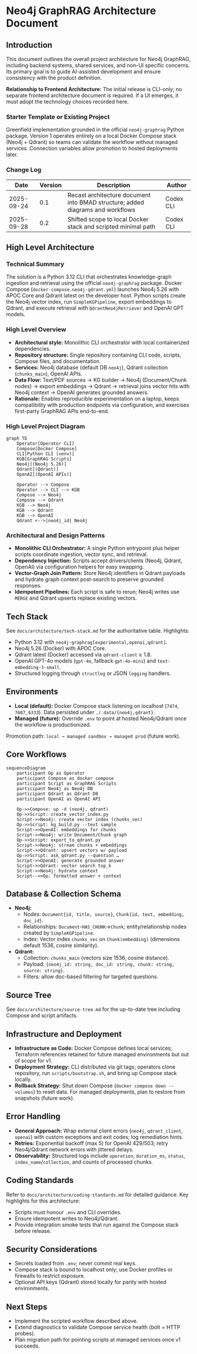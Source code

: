 # Neo4j GraphRAG Architecture Document

## Introduction
This document outlines the overall project architecture for Neo4j GraphRAG, including backend systems, shared services, and non-UI specific concerns. Its primary goal is to guide AI-assisted development and ensure consistency with the product definition.

**Relationship to Frontend Architecture:** The initial release is CLI-only; no separate frontend architecture document is required. If a UI emerges, it must adopt the technology choices recorded here.

### Starter Template or Existing Project
Greenfield implementation grounded in the official `neo4j-graphrag` Python package. Version 1 operates entirely on a local Docker Compose stack (Neo4j + Qdrant) so teams can validate the workflow without managed services. Connection variables allow promotion to hosted deployments later.

### Change Log
| Date       | Version | Description                                                                   | Author     |
|------------|---------|-------------------------------------------------------------------------------|------------|
| 2025-09-24 | 0.1     | Recast architecture document into BMAD structure; added diagrams and workflows | Codex CLI  |
| 2025-09-28 | 0.2     | Shifted scope to local Docker stack and scripted minimal path                 | Codex CLI  |

## High Level Architecture
### Technical Summary
The solution is a Python 3.12 CLI that orchestrates knowledge-graph ingestion and retrieval using the official `neo4j-graphrag` package. Docker Compose (`docker-compose.neo4j-qdrant.yml`) launches Neo4j 5.26 with APOC Core and Qdrant latest on the developer host. Python scripts create the Neo4j vector index, run `SimpleKGPipeline`, export embeddings to Qdrant, and execute retrieval with `QdrantNeo4jRetriever` and OpenAI GPT models.

### High Level Overview
- **Architectural style:** Monolithic CLI orchestrator with local containerized dependencies.
- **Repository structure:** Single repository containing CLI code, scripts, Compose files, and documentation.
- **Services:** Neo4j database (default DB `neo4j`), Qdrant collection (`chunks_main`), OpenAI APIs.
- **Data Flow:** Text/PDF sources → KG builder → Neo4j (Document/Chunk nodes) → export embeddings → Qdrant → retrieval joins vector hits with Neo4j context → OpenAI generates grounded answers.
- **Rationale:** Enables reproducible experimentation on a laptop, keeps compatibility with production endpoints via configuration, and exercises first-party GraphRAG APIs end-to-end.

### High Level Project Diagram
```mermaid
graph TD
    Operator[Operator CLI]
    Compose[Docker Compose]
    CLI[Python CLI (venv)]
    KGB[GraphRAG Scripts]
    Neo4j[(Neo4j 5.26)]
    Qdrant[(Qdrant)]
    OpenAI[(OpenAI APIs)]

    Operator --> Compose
    Operator --> CLI --> KGB
    Compose --> Neo4j
    Compose --> Qdrant
    KGB --> Neo4j
    KGB --> Qdrant
    KGB --> OpenAI
    Qdrant <-->|neo4j_id| Neo4j
```

### Architectural and Design Patterns
- **Monolithic CLI Orchestrator:** A single Python entrypoint plus helper scripts coordinate ingestion, vector sync, and retrieval.
- **Dependency Injection:** Scripts accept drivers/clients (Neo4j, Qdrant, OpenAI) via configuration helpers for easy swapping.
- **Vector-Graph Join Pattern:** Store Neo4j identifiers in Qdrant payloads and hydrate graph context post-search to preserve grounded responses.
- **Idempotent Pipelines:** Each script is safe to rerun; Neo4j writes use `MERGE` and Qdrant upserts replace existing vectors.

## Tech Stack
See `docs/architecture/tech-stack.md` for the authoritative table. Highlights:
- Python 3.12 with `neo4j-graphrag[experimental,openai,qdrant]`.
- Neo4j 5.26 (Docker) with APOC Core.
- Qdrant latest (Docker) accessed via `qdrant-client` ≥ 1.8.
- OpenAI GPT-4o models (`gpt-4o`, fallback `gpt-4o-mini`) and `text-embedding-3-small`.
- Structured logging through `structlog` or JSON `logging` handlers.

## Environments
- **Local (default):** Docker Compose stack listening on localhost (`7474`, `7687`, `6333`). Data persisted under `./.data/{neo4j,qdrant}`.
- **Managed (future):** Override `.env` to point at hosted Neo4j/Qdrant once the workflow is productionized.

Promotion path: `local → managed sandbox → managed prod` (future work).

## Core Workflows
```mermaid
sequenceDiagram
    participant Op as Operator
    participant Compose as docker compose
    participant Script as GraphRAG Scripts
    participant Neo4j as Neo4j DB
    participant Qdrant as Qdrant DB
    participant OpenAI as OpenAI API

    Op->>Compose: up -d (neo4j, qdrant)
    Op->>Script: create_vector_index.py
    Script->>Neo4j: create vector index (chunks_vec)
    Op->>Script: kg_build.py --text sample
    Script->>OpenAI: embeddings for chunks
    Script->>Neo4j: write Document/Chunk graph
    Op->>Script: export_to_qdrant.py
    Script->>Neo4j: stream chunks + embeddings
    Script->>Qdrant: upsert vectors w/ payload
    Op->>Script: ask_qdrant.py --question …
    Script->>OpenAI: generate grounded answer
    Script->>Qdrant: vector search top_k
    Script->>Neo4j: hydrate context
    Script-->>Op: formatted answer + context
```

## Database & Collection Schema
- **Neo4j:**
  - Nodes: `Document{id, title, source}`, `Chunk{id, text, embedding, doc_id}`.
  - Relationships: `Document`-`HAS_CHUNK`→`Chunk`; entity/relationship nodes created by `SimpleKGPipeline`.
  - Index: Vector index `chunks_vec` on `Chunk(embedding)` (dimensions default 1536, cosine similarity).
- **Qdrant:**
  - Collection: `chunks_main` (vectors size 1536, cosine distance).
  - Payload: `{neo4j_id: string, doc_id: string, chunk: string, source: string}`.
  - Filters: allow doc-based filtering for targeted questions.

## Source Tree
See `docs/architecture/source-tree.md` for the up-to-date tree including Compose and script artifacts.

## Infrastructure and Deployment
- **Infrastructure as Code:** Docker Compose defines local services; Terraform references retained for future managed environments but out of scope for v1.
- **Deployment Strategy:** CLI distributed via git tags; operators clone repository, run `scripts/bootstrap.sh`, and bring up Compose stack locally.
- **Rollback Strategy:** Shut down Compose (`docker compose down --volumes`) to reset data. For managed deployments, plan to restore from snapshots (future work).

## Error Handling
- **General Approach:** Wrap external client errors (`neo4j`, `qdrant_client`, `openai`) with custom exceptions and exit codes; log remediation hints.
- **Retries:** Exponential backoff (max 5) for OpenAI 429/503; retry Neo4j/Qdrant network errors with jittered delays.
- **Observability:** Structured logs include `operation`, `duration_ms`, `status`, `index_name`/`collection`, and counts of processed chunks.

## Coding Standards
Refer to `docs/architecture/coding-standards.md` for detailed guidance. Key highlights for this architecture:
- Scripts must honour `.env` and CLI overrides.
- Ensure idempotent writes to Neo4j/Qdrant.
- Provide integration smoke tests that run against the Compose stack before release.

## Security Considerations
- Secrets loaded from `.env`; never commit real keys.
- Compose stack is bound to localhost only; use Docker profiles or firewalls to restrict exposure.
- Optional API keys (Qdrant) stored locally for parity with hosted environments.

## Next Steps
- Implement the scripted workflow described above.
- Extend diagnostics to validate Compose service health (bolt + HTTP probes).
- Plan migration path for pointing scripts at managed services once v1 succeeds.
